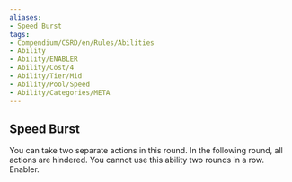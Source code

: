 ```yaml
---
aliases:
- Speed Burst
tags:
- Compendium/CSRD/en/Rules/Abilities
- Ability
- Ability/ENABLER
- Ability/Cost/4
- Ability/Tier/Mid
- Ability/Pool/Speed
- Ability/Categories/META
---
```


  
## Speed Burst  
You can take two separate actions in this round. In the following round, all actions are hindered. You cannot use this ability two rounds in a row. Enabler. 